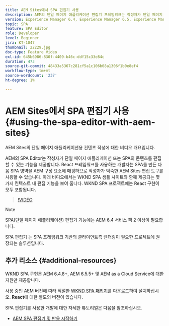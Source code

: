 ```yaml
---
title: AEM Sites에서 SPA 편집기 사용
description: AEM의 단일 페이지 애플리케이션 편집기 프레임워크는 작성자가 단일 페이지 애플리케이션 또는 SPA에 대한 콘텐츠를 편집할 수 있는 기능을 제공합니다. React 프레임워크를 사용하는 개발자는 SPA를 만든 다음 SPA 영역을 AEM 구성 요소에 매핑하므로 작성자가 익숙한 AEM Sites 편집 도구를 사용할 수 있습니다.
version: Experience Manager 6.4, Experience Manager 6.5, Experience Manager as a Cloud Service
topic: SPA
feature: SPA Editor
role: Developer
level: Beginner
jira: KT-1047
thumbnail: 22229.jpg
doc-type: Feature Video
exl-id: 645b6986-830f-4409-b46c-ddf15c33e84c
duration: 473
source-git-commit: 48433a5367c281cf5a1c106b08a1306f1b0e8ef4
workflow-type: tm+mt
source-wordcount: '237'
ht-degree: 1%

---
```


# AEM Sites에서 SPA 편집기 사용 {#using-the-spa-editor-with-aem-sites}

AEM Sites의 단일 페이지 애플리케이션용 컨텐츠 작성에 대한 비디오 개요입니다.

AEM의 SPA Editor는 작성자가 단일 페이지 애플리케이션 또는 SPA의 콘텐츠를 편집할 수 있는 기능을 제공합니다. React 프레임워크를 사용하는 개발자는 SPA를 만든 다음 SPA 영역을 AEM 구성 요소에 매핑하므로 작성자가 익숙한 AEM Sites 편집 도구를 사용할 수 있습니다. 아래 비디오에서는 WKND SPA 샘플 사이트와 함께 제공되는 몇 가지 컨텍스트 내 편집 기능을 보여 줍니다. WKND SPA 프로젝트에는 React 구현이 모두 포함됩니다.

>[!VIDEO](https://video.tv.adobe.com/v/34814?quality=12&learn=on&captions=kor)

>[!NOTE]
>
> SPA(단일 페이지 애플리케이션) 편집기 기능에는 AEM 6.4 서비스 팩 2 이상이 필요합니다.
>
> SPA 편집기 는 SPA 프레임워크 기반의 클라이언트측 렌더링이 필요한 프로젝트에 권장되는 솔루션입니다.

## 추가 리소스 {#additional-resources}

WKND SPA 구현은 AEM 6.4.8+, AEM 6.5.5+ 및 AEM as a Cloud Service에 대한 지원만 제공합니다.

사용 중인 AEM 버전에 따라 적절한 [WKND SPA 패키지](https://github.com/adobe/aem-guides-wknd-spa/releases)를 다운로드하여 설치하십시오. **React**&#x200B;에 대한 별도의 버전이 있습니다.

SPA 편집기를 사용한 개발에 대한 자세한 튜토리얼은 다음을 참조하십시오.

* [AEM SPA 편집기 및 반응 시작하기](https://experienceleague.adobe.com/docs/experience-manager-learn/getting-started-with-aem-headless/spa-editor/react/overview.html?lang=ko)
